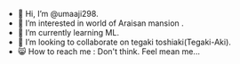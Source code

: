 - 👋 Hi, I’m @umaaji298.
- 👀 I’m interested in world of Araisan mansion .
- 🌱 I’m currently learning ML.
- 💞️ I’m looking to collaborate on tegaki toshiaki(Tegaki-Aki).
- 😸 How to reach me : Don't think. Feel mean me...

<!---
umaaji298/umaaji298 is a ✨ special ✨ repository because its `README.md` (this file) appears on your GitHub profile.
You can click the Preview link to take a look at your changes.
--->
